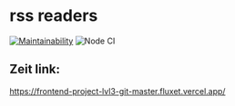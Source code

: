# rss readers

[![Maintainability](https://api.codeclimate.com/v1/badges/5c09ecc067e10d1e0542/maintainability)](https://codeclimate.com/github/fluxet/frontend-project-lvl3/maintainability)
![Node CI](https://github.com/fluxet/frontend-project-lvl3/workflows/Node%20CI/badge.svg)

## Zeit link:

https://frontend-project-lvl3-git-master.fluxet.vercel.app/